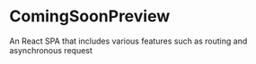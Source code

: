 # ComingSoonPreview
An React SPA that includes various features such as routing and asynchronous request

